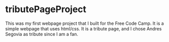 # tributePageProject
This was my first webpage project that I built for the Free Code Camp.
It is a simple webpage that uses html/css.
It is a tribute page, and I chose Andres Segovia as tribute since I am a fan.
